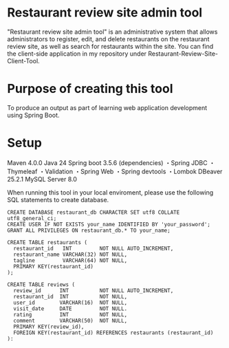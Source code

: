 # Restaurant review site admin tool
"Restaurant review site admin tool" is an administrative system that allows administrators to register, edit, and delete restaurants on the restaurant review site, as well as search for restaurants within the site.
You can find the client-side application in my repository under Restaurant-Review-Site-Client-Tool.

# Purpose of creating this tool
To produce an output as part of learning web application development using Spring Boot.

# Setup
Maven 4.0.0
Java 24
Spring boot 3.5.6
  (dependencies)
    ・Spring JDBC
    ・Thymeleaf
    ・Validation
    ・Spring Web
    ・Spring devtools
    ・Lombok
DBeaver 25.2.1
MySQL Server 8.0
    
When running this tool in your local enviroment, please use the following SQL statements to create database.
```SQL:SQL
CREATE DATABASE restaurant_db CHARACTER SET utf8 COLLATE utf8_general_ci;
CREATE USER IF NOT EXISTS your_name IDENTIFIED BY 'your_password';
GRANT ALL PRIVILEGES ON restaurant_db.* TO your_name;

CREATE TABLE restaurants (
  restaurant_id   INT         NOT NULL AUTO_INCREMENT,
  restaurant_name VARCHAR(32) NOT NULL,
  tagline         VARCHAR(64) NOT NULL,
  PRIMARY KEY(restaurant_id)
);

CREATE TABLE reviews (
  review_id      INT          NOT NULL AUTO_INCREMENT,
  restaurant_id  INT          NOT NULL,
  user_id        VARCHAR(16)  NOT NULL,
  visit_date     DATE         NOT NULL.
  rating         INT          NOT NULL,
  comment        VARCHAR(50)  NOT NULL,
  PRIMARY KEY(review_id),
  FOREIGN KEY(restaurant_id) REFERENCES restaurants (restaurant_id)
):
```
